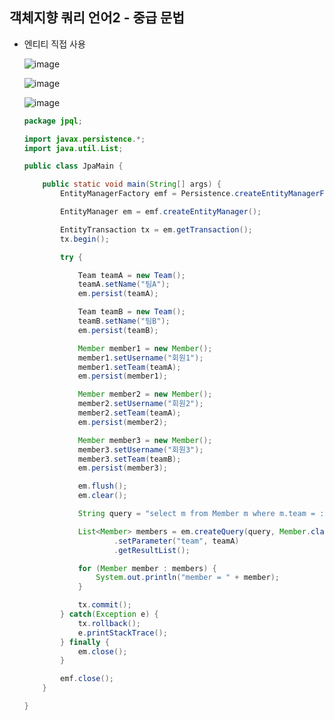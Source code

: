 ## **객체지향 쿼리 언어2 - 중급 문법**
  * 엔티티 직접 사용  
    
    ![image](https://user-images.githubusercontent.com/79301439/175757925-b3a71644-be1e-4eed-92de-0eb1a0ec5f81.png)
    
    ![image](https://user-images.githubusercontent.com/79301439/175757930-4efa7ded-d743-4be5-963a-4c4fcea272a7.png)
    
    ![image](https://user-images.githubusercontent.com/79301439/175757939-78eed092-1fe2-4be4-ae7b-024b8ceca01f.png)
    
    ```java
    package jpql;

    import javax.persistence.*;
    import java.util.List;

    public class JpaMain {

        public static void main(String[] args) {
            EntityManagerFactory emf = Persistence.createEntityManagerFactory("hello");

            EntityManager em = emf.createEntityManager();

            EntityTransaction tx = em.getTransaction();
            tx.begin();

            try {

                Team teamA = new Team();
                teamA.setName("팀A");
                em.persist(teamA);

                Team teamB = new Team();
                teamB.setName("팀B");
                em.persist(teamB);

                Member member1 = new Member();
                member1.setUsername("회원1");
                member1.setTeam(teamA);
                em.persist(member1);

                Member member2 = new Member();
                member2.setUsername("회원2");
                member2.setTeam(teamA);
                em.persist(member2);

                Member member3 = new Member();
                member3.setUsername("회원3");
                member3.setTeam(teamB);
                em.persist(member3);

                em.flush();
                em.clear();

                String query = "select m from Member m where m.team = :team";

                List<Member> members = em.createQuery(query, Member.class)
                        .setParameter("team", teamA)
                        .getResultList();

                for (Member member : members) {
                    System.out.println("member = " + member);
                }

                tx.commit();
            } catch(Exception e) {
                tx.rollback();
                e.printStackTrace();
            } finally {
                em.close();
            }

            emf.close();
        }

    }
    ```
